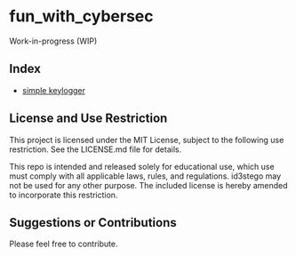 # fun_with_cybersec
Work-in-progress (WIP)

## Index
* [simple keylogger](https://github.com/FrozenBurrito/fun_with_cybersec/blob/main/simple_keylogger.md)

## License and Use Restriction

This project is licensed under the MIT License, subject to the following use restriction.  See the LICENSE.md file for details.

This repo is intended and released solely for educational use, which use must comply with all applicable laws, rules, and regulations. id3stego may not be used for any other purpose. The included license is hereby amended to incorporate this restriction. 

## Suggestions or Contributions

Please feel free to contribute.
